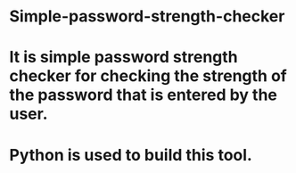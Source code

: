 # Simple-password-strength-checker
# It is simple password strength checker for checking the strength of the password that is entered by the user.
# Python is used to build this tool.
